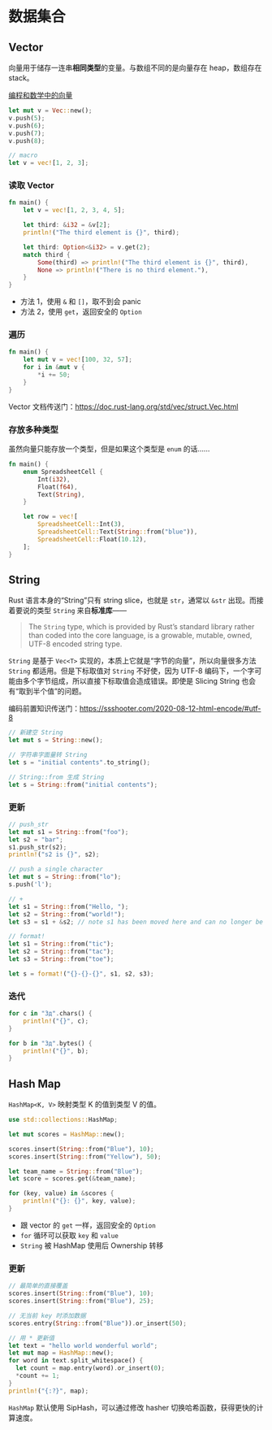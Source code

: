 # 数据集合

## Vector

向量用于储存一连串**相同类型**的变量。与数组不同的是向量存在 heap，数组存在 stack。

[编程和数学中的向量](https://stackoverflow.com/questions/6170854/difference-between-a-vector-in-maths-and-programming)

```rust
let mut v = Vec::new();
v.push(5);
v.push(6);
v.push(7);
v.push(8);

// macro
let v = vec![1, 2, 3];
```

### 读取 Vector

```rust
fn main() {
    let v = vec![1, 2, 3, 4, 5];

    let third: &i32 = &v[2];
    println!("The third element is {}", third);

    let third: Option<&i32> = v.get(2);
    match third {
        Some(third) => println!("The third element is {}", third),
        None => println!("There is no third element."),
    }
}
```

- 方法 1，使用 `&` 和 `[]`，取不到会 panic
- 方法 2，使用 `get`，返回安全的 `Option`

### 遍历

```rust
fn main() {
    let mut v = vec![100, 32, 57];
    for i in &mut v {
        *i += 50;
    }
}
```

Vector 文档传送门：https://doc.rust-lang.org/std/vec/struct.Vec.html

### 存放多种类型

虽然向量只能存放一个类型，但是如果这个类型是 `enum` 的话……

```rust
fn main() {
    enum SpreadsheetCell {
        Int(i32),
        Float(f64),
        Text(String),
    }

    let row = vec![
        SpreadsheetCell::Int(3),
        SpreadsheetCell::Text(String::from("blue")),
        SpreadsheetCell::Float(10.12),
    ];
}
```

## String

Rust 语言本身的“String”只有 string slice，也就是 `str`，通常以 `&str` 出现。而接着要说的类型 `String` 来自**标准库**——

> The `String` type, which is provided by Rust’s standard library rather than coded into the core language, is a growable, mutable, owned, UTF-8 encoded string type.

`String` 是基于 `Vec<T>` 实现的，本质上它就是“字节的向量”，所以向量很多方法 `String` 都适用。但是下标取值对 `String` 不好使，因为 UTF-8 编码下，一个字可能由多个字节组成，所以直接下标取值会造成错误。即使是 Slicing String 也会有“取到半个值”的问题。

编码前置知识传送门：https://ssshooter.com/2020-08-12-html-encode/#utf-8

```rust
// 新建空 String
let mut s = String::new();

// 字符串字面量转 String
let s = "initial contents".to_string();

// String::from 生成 String
let s = String::from("initial contents");
```

### 更新

```rust
// push_str
let mut s1 = String::from("foo");
let s2 = "bar";
s1.push_str(s2);
println!("s2 is {}", s2);

// push a single character
let mut s = String::from("lo");
s.push('l');

// +
let s1 = String::from("Hello, ");
let s2 = String::from("world!");
let s3 = s1 + &s2; // note s1 has been moved here and can no longer be used

// format!
let s1 = String::from("tic");
let s2 = String::from("tac");
let s3 = String::from("toe");

let s = format!("{}-{}-{}", s1, s2, s3);
```

### 迭代

```rust
for c in "Зд".chars() {
    println!("{}", c);
}

for b in "Зд".bytes() {
    println!("{}", b);
}
```

## Hash Map

`HashMap<K, V>` 映射类型 K 的值到类型 V 的值。

```rust
use std::collections::HashMap;

let mut scores = HashMap::new();

scores.insert(String::from("Blue"), 10);
scores.insert(String::from("Yellow"), 50);

let team_name = String::from("Blue");
let score = scores.get(&team_name);

for (key, value) in &scores {
    println!("{}: {}", key, value);
}
```

- 跟 vector 的 `get` 一样，返回安全的 `Option`
- `for` 循环可以获取 `key` 和 `value`
- `String` 被 HashMap 使用后 Ownership 转移

### 更新

```rust
// 最简单的直接覆盖
scores.insert(String::from("Blue"), 10);
scores.insert(String::from("Blue"), 25);

// 无当前 key 时添加数据
scores.entry(String::from("Blue")).or_insert(50);

// 用 * 更新值
let text = "hello world wonderful world";
let mut map = HashMap::new();
for word in text.split_whitespace() {
  let count = map.entry(word).or_insert(0);
  *count += 1;
}
println!("{:?}", map);
```

`HashMap` 默认使用 SipHash，可以通过修改 hasher 切换哈希函数，获得更快的计算速度。